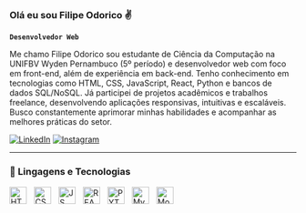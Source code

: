
### Olá eu sou Filipe Odorico ✌️

**`Desenvolvedor Web`**

Me chamo Filipe Odorico sou estudante de Ciência da Computação na UNIFBV Wyden Pernambuco (5º período) e desenvolvedor web com foco em front-end, além de experiência em back-end. Tenho conhecimento em tecnologias como HTML, CSS, JavaScript, React, Python e bancos de dados SQL/NoSQL. Já participei de projetos acadêmicos e trabalhos freelance, desenvolvendo aplicações responsivas, intuitivas e escaláveis. Busco constantemente aprimorar minhas habilidades e acompanhar as melhores práticas do setor.

 
[![LinkedIn](https://img.shields.io/badge/LinkedIn-0077B5?style=for-the-badge&logo=linkedin&logoColor=white)](https://www.linkedin.com/in/filipe-pestana-b790ab278/)
[![Instagram](https://img.shields.io/badge/Instagram-E4405F?style=for-the-badge&logo=instagram&logoColor=white)](https://www.instagram.com/bibbo.05_/)

 ---

 ### 🤖 Lingagens e Tecnologias 

 
<img 
    align="left" 
    alt="HTML"
    title="HTML" 
    width="30px" 
    style="padding-right: 10px;"
    src="https://cdn.jsdelivr.net/gh/devicons/devicon@latest/icons/html5/html5-original.svg" />

    
<img 
    align="left" 
    alt="CSS"
    title="CSS" 
    width="30px" 
    style="padding-right: 10px;"
    src="https://cdn.jsdelivr.net/gh/devicons/devicon@latest/icons/css3/css3-original.svg" 
    />


<img 
    align="Left" 
    alt="JS"
    title="JS" 
    width="30px" 
    style="padding-right: 10px;"
    src="https://cdn.jsdelivr.net/gh/devicons/devicon@latest/icons/javascript/javascript-original.svg"/>


<img 
    align="Left" 
    alt="REACT"
    title="REACT" 
    width="30px" 
    style="padding-right: 10px;"
    src="https://cdn.jsdelivr.net/gh/devicons/devicon@latest/icons/react/react-original.svg" />


<img 
    align="Left" 
    alt="PYTHON"
    title="PYTHON" 
    width="30px" 
    style="padding-right: 10px;"
    src="https://cdn.jsdelivr.net/gh/devicons/devicon@latest/icons/python/python-original.svg" />


<img 
    align="Left" 
    alt="MySQL"
    title="MySQL" 
    width="30px" 
    style="padding-right: 10px;"
    src="https://cdn.jsdelivr.net/gh/devicons/devicon@latest/icons/mysql/mysql-original.svg" />


<img 
    align="Left" 
    alt="Mongodb"
    title="Mongodb" 
    width="30px" 
    style="padding-right: 10px;"
    src="https://cdn.jsdelivr.net/gh/devicons/devicon@latest/icons/mongodb/mongodb-original.svg" />

<br/>
<br/>


          
          
          
          
          
          
          
 






